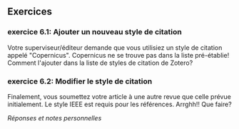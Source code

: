 ## Exercices

### exercice 6.1: Ajouter un nouveau style de citation

Votre superviseur/éditeur demande que vous utilisiez un style de citation appelé "Copernicus".
Copernicus ne se trouve pas dans la liste pré-établie! Comment l'ajouter dans la liste de styles de citation de Zotero? 


### exercice 6.2: Modifier le style de citation

Finalement, vous soumettez votre article à une autre revue que celle prévue initialement. Le style IEEE est requis pour les références. Arrghh!! Que faire?


*Réponses et notes personnelles*
